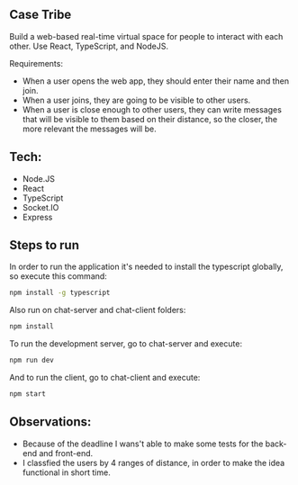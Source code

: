 ## Case Tribe

Build a web-based real-time virtual space for people to interact with each other. Use React, TypeScript, and NodeJS.

Requirements:
- When a user opens the web app, they should enter their name and then join.
- When a user joins, they are going to be visible to other users.
- When a user is close enough to other users, they can write messages that will be visible to them based on their distance, so the closer, the more relevant the messages will be.

## Tech:

- Node.JS
- React
- TypeScript
- Socket.IO
- Express

## Steps to run

In order to run the application it's needed to install the typescript globally, so execute this command:

```bash
npm install -g typescript
```

Also run on chat-server and chat-client folders:

```bash
npm install
```

To run the development server, go to chat-server and execute:

```bash
npm run dev
```

And to run the client, go to chat-client and execute:

```bash
npm start
```

## Observations:

- Because of the deadline I wans't able to make some tests for the back-end and front-end.
- I classfied the users by 4 ranges of distance, in order to make the idea functional in short time.
